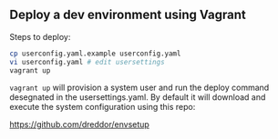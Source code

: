 ## Deploy a dev environment using Vagrant

Steps to deploy:

```bash
cp userconfig.yaml.example userconfig.yaml
vi userconfig.yaml # edit usersettings
vagrant up
```

`vagrant up` will provision a system user and run the deploy command desegnated
in the usersettings.yaml. By default it will download and execute the system
configuration using this repo:

https://github.com/dreddor/envsetup

